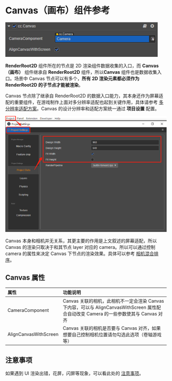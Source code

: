 # Canvas（画布）组件参考

![](canvas/canvas.png)

**RenderRoot2D** 组件所在的节点是 2D 渲染组件数据收集的入口，而 **Canvas（画布）** 组件继承自 **RenderRoot2D** 组件，所以**Canvas** 组件也是数据收集入口。场景中 Canvas 节点可以有多个，**所有 2D 渲染元素都必须作为 RenderRoot2D 的子节点才能被渲染**。

Canvas 节点除了继承自 RenderRoot2D 的数据入口能力，其本身还作为屏幕适配的重要组件，在游戏制作上面对多分辨率适配也起到关键作用，具体请参考 [多分辨率适配方案](../engine/multi-resolution.md)。Canvas 的设计分辨率和适配方案统一通过 **项目设置** 配置。

![](canvas/design-resolution.png)

Canvas 本身和相机并无关系，其更主要的作用是上文叙述的屏幕适配，所以 Canvas 的渲染只取决于和其节点 layer 对应的 camera。所以可以通过控制 camera 的属性来决定 Canvas 下节点的渲染效果。具体可以参考 [相机混合排序](../engine/priority.md#2.-相机混合排序)。

## Canvas 属性

| 属性           | 功能说明                                                 |
| :------------- | :----------                                            |
| CameraComponent     | Canvas 关联的相机，此相机不一定会渲染 Canvas 下内容，可以与 AlignCanvasWithScreen 属性配合自动改变 Camera 的一些参数使其与 Canvas 对齐
| AlignCanvasWithScreen | Canvas 关联的相机是否要与 Canvas 对齐，如果想要自己控制相机位置请勿勾选此选项（卷轴游戏等）

## 注意事项

如果遇到 UI 渲染出错，花屏，闪屏等现象，可以看此处的 [注意事项](../engine/priority.md#注意事项)。
